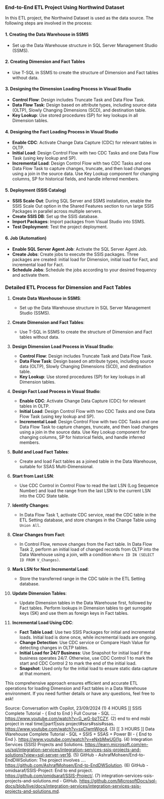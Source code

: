 ### End-to-End ETL Project Using Northwind Dataset

In this ETL project, the Northwind Dataset is used as the data source. The following steps are involved in the process:

#### 1. Creating the Data Warehouse in SSMS
- Set up the Data Warehouse structure in SQL Server Management Studio (SSMS).

#### 2. Creating Dimension and Fact Tables
- Use T-SQL in SSMS to create the structure of Dimension and Fact tables without data.

#### 3. Designing the Dimension Loading Process in Visual Studio
- **Control Flow**: Design includes Truncate Task and Data Flow Task.
- **Data Flow Task**: Design based on attribute types, including source data (OLTP), Slowly Changing Dimensions (SCD), and destination table.
- **Key Lookup**: Use stored procedures (SP) for key lookups in all Dimension tables.

#### 4. Designing the Fact Loading Process in Visual Studio
- **Enable CDC**: Activate Change Data Capture (CDC) for relevant tables in OLTP.
- **Initial Load**: Design Control Flow with two CDC Tasks and one Data Flow Task (using key lookup and SP).
- **Incremental Load**: Design Control Flow with two CDC Tasks and one Data Flow Task to capture changes, truncate, and then load changes using a join in the source data. Use Key Lookup component for changing columns, SP for historical fields, and handle inferred members.

#### 5. Deployment (SSIS Catalog)
- **SSIS Scale Out**: During SQL Server and SSMS installation, enable the SSIS Scale Out option in the Shared Features section to run large SSIS Packages in parallel across multiple servers.
- **Create SSIS DB**: Set up the SSIS database.
- **Import Packages**: Import packages from Visual Studio into SSMS.
- **Test Deployment**: Test the project deployment.

#### 6. Job (Automation)
- **Enable SQL Server Agent Job**: Activate the SQL Server Agent Job.
- **Create Jobs**: Create jobs to execute the SSIS packages. Three packages are created: initial load for Dimension, initial load for Fact, and incremental load for Fact.
- **Schedule Jobs**: Schedule the jobs according to your desired frequency and activate them.

### Detailed ETL Process for Dimension and Fact Tables

1. **Create Data Warehouse in SSMS**:
   - Set up the Data Warehouse structure in SQL Server Management Studio (SSMS).

2. **Create Dimension and Fact Tables**:
   - Use T-SQL in SSMS to create the structure of Dimension and Fact tables without data.

3. **Design Dimension Load Process in Visual Studio**:
   - **Control Flow**: Design includes Truncate Task and Data Flow Task.
   - **Data Flow Task**: Design based on attribute types, including source data (OLTP), Slowly Changing Dimensions (SCD), and destination table.
   - **Key Lookup**: Use stored procedures (SP) for key lookups in all Dimension tables.

4. **Design Fact Load Process in Visual Studio**:
   - **Enable CDC**: Activate Change Data Capture (CDC) for relevant tables in OLTP.
   - **Initial Load**: Design Control Flow with two CDC Tasks and one Data Flow Task (using key lookup and SP).
   - **Incremental Load**: Design Control Flow with two CDC Tasks and one Data Flow Task to capture changes, truncate, and then load changes using a join in the source data. Use Key Lookup component for changing columns, SP for historical fields, and handle inferred members.

5. **Build and Load Fact Tables**:
   - Create and load Fact tables as a joined table in the Data Warehouse, suitable for SSAS Multi-Dimensional.

6. **Start from Last LSN**:
   - Use CDC Control in Control Flow to read the last LSN (Log Sequence Number) and load the range from the last LSN to the current LSN into the CDC State table.

7. **Identify Changes**:
   - In Data Flow Task 1, activate CDC service, read the CDC table in the ETL Setting database, and store changes in the Change Table using `Union All`.

8. **Clear Changes from Fact**:
   - In Control Flow, remove changes from the Fact table. In Data Flow Task 2, perform an initial load of changed records from OLTP into the Data Warehouse using a join, with a condition `Where ID IN (SELECT ID FROM V_Changes)`.

9. **Mark LSN for Next Incremental Load**:
   - Store the transferred range in the CDC table in the ETL Setting database.

10. **Update Dimension Tables**:
    - Update Dimension tables in the Data Warehouse first, followed by Fact tables. Perform lookups in Dimension tables to get surrogate keys (SK) and use them as foreign keys in Fact tables.

11. **Incremental Load Using CDC**:
    - **Fact Table Load**: Use two SSIS Packages for initial and incremental loads. Initial load is done once, while incremental loads are ongoing.
    - **Change Detection**: Use CDC service or Compare Hash Value for detecting changes in OLTP tables.
    - **Initial Load for 24/7 Business**: Use Snapshot for initial load if the business operates 24/7. Otherwise, use CDC Control 1 to mark the start and CDC Control 2 to mark the end of the initial load.
    - **Snapshot**: Used only for the initial load to ensure static data capture at that moment.

This comprehensive approach ensures efficient and accurate ETL operations for loading Dimension and Fact tables in a Data Warehouse environment. If you need further details or have any questions, feel free to ask!

Source: Conversation with Copilot, 23/09/2024
(1) 4 HOURS ]] SSIS Complete Tutorial - { End to End } Full Course - SQL .... https://www.youtube.com/watch?v=G_wG-bzTCZY.
(2) end to end msbi project in real time||part1|ssis project#ssrs#ssis#ssas. https://www.youtube.com/watch?v=sxClwmWigc4.
(3) [[ 3 HOURS ]] Data Warehouse Complete Tutorial - SQL + SSIS + SSAS + Power BI - { End to End }. https://www.youtube.com/watch?v=eNxbMwUGl1g.
(4) Integration Services (SSIS) Projects and Solutions. https://learn.microsoft.com/en-us/sql/integration-services/integration-services-ssis-projects-and-solutions?view=sql-server-ver16.
(5) GitHub - AshrafMohsen/End-to-EndDWSolution: The project involves .... https://github.com/AshrafMohsen/End-to-EndDWSolution.
(6) GitHub - omidsaraf/SSIS-Project: End to end project. https://github.com/omidsaraf/SSIS-Project/.
(7) integration-services-ssis-projects-and-solutions.md - GitHub. https://github.com/MicrosoftDocs/sql-docs/blob/live/docs/integration-services/integration-services-ssis-projects-and-solutions.md.
